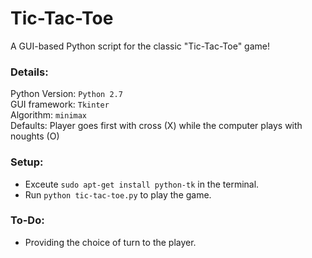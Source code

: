 # Tic-Tac-Toe
A GUI-based Python script for the classic "Tic-Tac-Toe" game!  
### Details:  
Python Version: `Python 2.7`  
GUI framework: `Tkinter`  
Algorithm: `minimax`  
Defaults: Player goes first with cross (X) while the computer plays with noughts (O)  
### Setup:  
* Exceute `sudo apt-get install python-tk` in the terminal.  
* Run `python tic-tac-toe.py` to play the game.  
### To-Do:  
* Providing the choice of turn to the player.  

